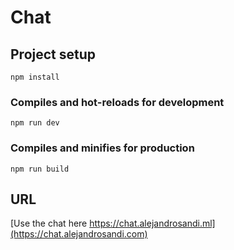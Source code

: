 # Chat

## Project setup
```
npm install
```

### Compiles and hot-reloads for development
```
npm run dev
```

### Compiles and minifies for production
```
npm run build
```

## URL
[Use the chat here https://chat.alejandrosandi.ml](https://chat.alejandrosandi.com)
